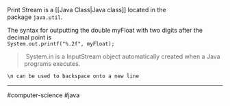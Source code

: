 Print Stream is a [[Java Class|Java class]] located in the package `java.util`.

The syntax for outputting the double myFloat with two digits after the decimal point is   
`System.out.printf("%.2f", myFloat);`

>  System.in is a InputStream object automatically created when a Java programs executes.

```
\n can be used to backspace onto a new line 
```

---
#computer-science #java
